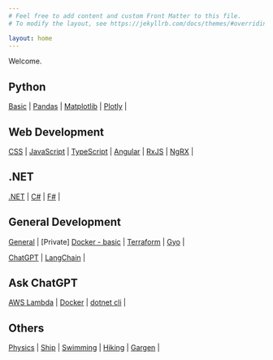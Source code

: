 ```yaml
---
# Feel free to add content and custom Front Matter to this file.
# To modify the layout, see https://jekyllrb.com/docs/themes/#overriding-theme-defaults

layout: home
---
```

Welcome. 

## Python
[Basic](/pages/python-basic.md) | 
[Pandas](/pages/python-pandas.md) | 
[Matplotlib](/pages/python-matplotlib.md) |
[Plotly](/pages/python-plotly.md) | 


## Web Development
[CSS](/pages/css.md) | 
[JavaScript](/pages/javascript.md) | 
[TypeScript](/pages/typescript.md) | 
[Angular](/pages/angular.md) | 
[RxJS](/pages/rxjs.md) | 
[NgRX](/pages/ngrx.md) |

## .NET
[.NET](/pages/dotnet.md) | 
[C#](/pages/csharp.md) |
[F#](/pages/fsharp.md) |

## General Development
[General](/pages/general-dev.md) | 
[Private] [Docker - basic](/pages/private/docker-basic) | 
[Terraform](/pages/terraform.md) | 
[Gyo](/pages/gyo.md) | 

[ChatGPT](/pages/chatgpt.md) | 
[LangChain](/pages/langchain.md) | 

## Ask ChatGPT
[AWS Lambda](/pages/chatgpt-aws-lambda.md) | 
[Docker](/pages/chatgpt-docker.md) | 
[dotnet cli](/pages/chatgpt-dotnet-cli.md) | 


## Others
[Physics](/pages/physics.md) | 
[Ship](/pages/ship.md) | 
[Swimming](/pages/swimming.md) | 
[Hiking](/pages/hiking.md) | 
[Gargen](/pages/garden.md) | 
